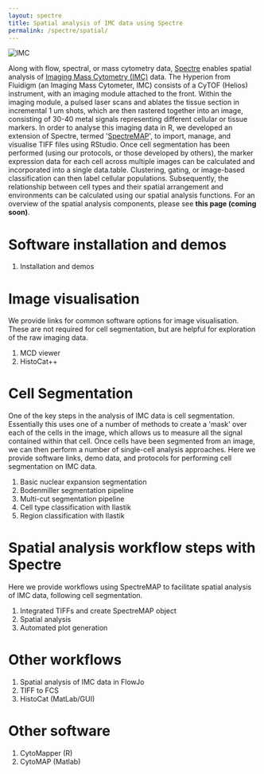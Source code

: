 ```yaml
---
layout: spectre
title: Spatial analysis of IMC data using Spectre
permalink: /spectre/spatial/
---
```


![IMC](https://wiki.centenary.org.au/download/attachments/172228252/image2021-2-25_22-32-15.png?version=1&modificationDate=1614252735692&api=v2)

<p> </p>

Along with flow, spectral, or mass cytometry data, [Spectre](https://immunedynamics.io/spectre/) enables spatial analysis of [Imaging Mass Cytometry (IMC)](https://immunedynamics.io/resources/imc) data. The Hyperion from Fluidigm (an Imaging Mass Cytometer, IMC) consists of a CyTOF (Helios) instrument, with an imaging module attached to the front. Within the imaging module, a pulsed laser scans and ablates the tissue section in incremental 1 um shots, which are then rastered together into an image, consisting of 30-40 metal signals representing different cellular or tissue markers. In order to analyse this imaging data in R, we developed an extension of Spectre, termed '[SpectreMAP](https://immunedynamics.io/spectre/spatial/)', to import, manage, and visualise TIFF files using RStudio. Once cell segmentation has been performed (using our protocols, or those developed by others), the marker expression data for each cell across multiple images can be calculated and incorporated into a single data.table. Clustering, gating, or image-based classification can then label cellular populations. Subsequently, the relationship between cell types and their spatial arrangement and environments can be calculated using our spatial analysis functions. For an overview of the spatial analysis components, please see **this page (coming soon)**.

<p> </p>

# Software installation and demos

1. Installation and demos

<p> </p>

# Image visualisation

We provide links for common software options for image visualisation. These are not required for cell segmentation, but are helpful for exploration of the raw imaging data.

1. MCD viewer
2. HistoCat++

<p> </p>

# Cell Segmentation

One of the key steps in the analysis of IMC data is cell segmentation. Essentially this uses one of a number of methods to create a 'mask' over each of the cells in the image, which allows us to measure all the signal contained within that cell. Once cells have been segmented from an image, we can then perform a number of single-cell analysis approaches. Here we provide software links, demo data, and protocols for performing cell segmentation on IMC data.

1. Basic nuclear expansion segmentation
2. Bodenmiller segmentation pipeline
3. Multi-cut segmentation pipeline
4. Cell type classification with Ilastik
5. Region classification with Ilastik

<p> </p>

# Spatial analysis workflow steps with Spectre

Here we provide workflows using SpectreMAP to facilitate spatial analysis of IMC data, following cell segmentation.

1. Integrated TIFFs and create SpectreMAP object
2. Spatial analysis 
3. Automated plot generation

<p> </p>

# Other workflows

1. Spatial analysis of IMC data in FlowJo
2. TIFF to FCS
3. HistoCat (MatLab/GUI)

# Other software

1. CytoMapper (R)
2. CytoMAP (Matlab)

<p> </p>
